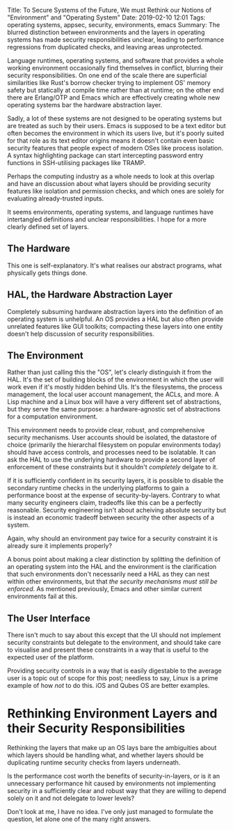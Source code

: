 Title: To Secure Systems of the Future, We must Rethink our Notions of "Environment" and "Operating System"
Date: 2019-02-10 12:01
Tags: operating systems, appsec, security, environments, emacs
Summary: The blurred distinction between environments and the layers in operating systems has made security responsibilities unclear, leading to performance regressions from duplicated checks, and leaving areas unprotected.

Language runtimes, operating systems, and software that provides a whole
working environment occasionally find themselves in conflict, blurring their
security responsibilities. On one end of the scale there are superficial similarities
like Rust's borrow checker trying to implement OS' memory safety but statically
at compile time rather than at runtime; on the other end there are Erlang/OTP and
Emacs which are effectively creating whole new operating systems bar the
hardware abstraction layer.

Sadly, a lot of these systems are not designed to be operating systems but are
treated as such by their users. Emacs is supposed to be a text editor but often
becomes the environment in which its users live, but it's poorly suited for that
role as its text editor origins means it doesn't contain even basic security
features that people expect of modern OSes like process isolation. A syntax
highlighting package can start intercepting password entry functions in
SSH-utilising packages like TRAMP.

Perhaps the computing industry as a whole needs to look at this overlap and have
an discussion about what layers should be providing security features like
isolation and permission checks, and which ones are solely for evaluating
already-trusted inputs.

It seems environments, operating systems, and language runtimes have intertangled
definitions and unclear responsibilities. I hope for a more clearly defined set
of layers.

## The Hardware

This one is self-explanatory. It's what realises our abstract programs, what
physically gets things done.

## HAL, the Hardware Abstraction Layer

Completely subsuming hardware abstraction layers into the definition of
an operating system is unhelpful. An OS provides a HAL but also often provide
unrelated features like GUI toolkits; compacting these layers into one entity
doesn't help discussion of security responsibilities.

## The Environment

Rather than just calling this the "OS", let's clearly distinguish it from the
HAL. It's the set of building blocks of the environment in which the user will
work even if it's mostly hidden behind UIs. It's the filesystems, the process
management, the local user account management, the ACLs, and more. A Lisp
machine and a Linux box will have a very different set of abstractions, but they
serve the same purpose: a hardware-agnostic set of abstractions for a
computation environment.

This environment needs to provide clear, robust, and comprehensive security
mechanisms. User accounts should be isolated, the datastore of choice (primarily
the hierarchal filesystem on popular environments today) should have access
controls, and processes need to be isolatable. It can ask the HAL to use
the underlying hardware to provide a second layer of enforcement of these
constraints but it shouldn't _completely_ delgate to it.

If it is sufficiently confident in its security layers, it is possible to
disable the secondary runtime checks in the underlying platforms to gain a
performance boost at the expense of security-by-layers. Contrary to what many
security engineers claim, tradeoffs like this can be a perfectly reasonable.
Security engineering isn't about acheiving absolute security but is instead an
economic tradeoff between security the other aspects of a system.

Again, why should an environment pay twice for a security constraint it is
already sure it implements properly?

A bonus point about making a clear distinction by splitting the definition of an
operating system into the HAL and the environment is the clarification that
such environments don't necessarily need a HAL as they can nest within other
environments, but that _the security mechanisms must still be enforced_.  As
mentioned previously, Emacs and other similar current environments fail at this.

## The User Interface

There isn't much to say about this except that the UI should not implement
security constraints but delegate to the environment, and should take care to
visualise and present these constraints in a way that is useful to the expected
user of the platform.

Providing security controls in a way that is easily digestable to the average
user is a topic out of scope for this post; needless to say, Linux is a prime
example of how _not_ to do this. iOS and Qubes OS are better examples.

# Rethinking Environment Layers and their Security Responsibilities

Rethinking the layers that make up an OS lays bare the ambiguities about which
layers should be handling what, and whether layers should be duplicating runtime
security checks from layers underneath.

Is the performance cost worth the benefits of security-in-layers, or is it an
unnecessary performance hit caused by environments not implementing security in
a sufficiently clear and robust way that they are willing to depend solely on it
and not delegate to lower levels?

Don't look at me, I have no idea. I've only just managed to formulate the
question, let alone one of the many right answers.

